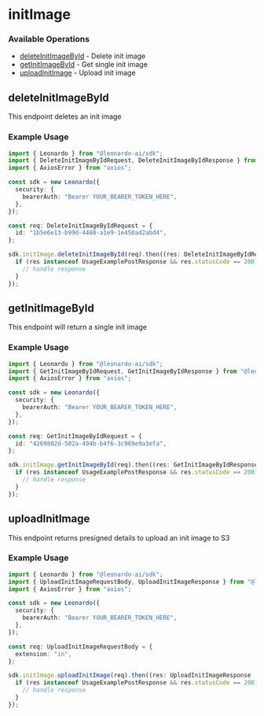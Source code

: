 # initImage

### Available Operations

* [deleteInitImageById](#deleteinitimagebyid) - Delete init image
* [getInitImageById](#getinitimagebyid) - Get single init image
* [uploadInitImage](#uploadinitimage) - Upload init image

## deleteInitImageById

This endpoint deletes an init image

### Example Usage

```typescript
import { Leonardo } from "@leonardo-ai/sdk";
import { DeleteInitImageByIdRequest, DeleteInitImageByIdResponse } from "@leonardo-ai/sdk/dist/sdk/models/operations";
import { AxiosError } from "axios";

const sdk = new Leonardo({
  security: {
    bearerAuth: "Bearer YOUR_BEARER_TOKEN_HERE",
  },
});

const req: DeleteInitImageByIdRequest = {
  id: "1b5e6e13-b99d-4488-a1e9-1e450ad2abd4",
};

sdk.initImage.deleteInitImageById(req).then((res: DeleteInitImageByIdResponse | AxiosError) => {
  if (res instanceof UsageExamplePostResponse && res.statusCode == 200) {
    // handle response
  }
});
```

## getInitImageById

This endpoint will return a single init image

### Example Usage

```typescript
import { Leonardo } from "@leonardo-ai/sdk";
import { GetInitImageByIdRequest, GetInitImageByIdResponse } from "@leonardo-ai/sdk/dist/sdk/models/operations";
import { AxiosError } from "axios";

const sdk = new Leonardo({
  security: {
    bearerAuth: "Bearer YOUR_BEARER_TOKEN_HERE",
  },
});

const req: GetInitImageByIdRequest = {
  id: "4269802d-502a-494b-b4f6-3c969e9a3efa",
};

sdk.initImage.getInitImageById(req).then((res: GetInitImageByIdResponse | AxiosError) => {
  if (res instanceof UsageExamplePostResponse && res.statusCode == 200) {
    // handle response
  }
});
```

## uploadInitImage

This endpoint returns presigned details to upload an init image to S3

### Example Usage

```typescript
import { Leonardo } from "@leonardo-ai/sdk";
import { UploadInitImageRequestBody, UploadInitImageResponse } from "@leonardo-ai/sdk/dist/sdk/models/operations";
import { AxiosError } from "axios";

const sdk = new Leonardo({
  security: {
    bearerAuth: "Bearer YOUR_BEARER_TOKEN_HERE",
  },
});

const req: UploadInitImageRequestBody = {
  extension: "in",
};

sdk.initImage.uploadInitImage(req).then((res: UploadInitImageResponse | AxiosError) => {
  if (res instanceof UsageExamplePostResponse && res.statusCode == 200) {
    // handle response
  }
});
```
